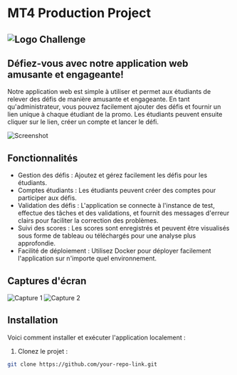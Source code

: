 # MT4 Production Project

## ![Logo Challenge](logo_challenge_mt4.png)

## Défiez-vous avec notre application web amusante et engageante!

Notre application web est simple à utiliser et permet aux étudiants de relever des défis de manière amusante et engageante. En tant qu'administrateur, vous pouvez facilement ajouter des défis et fournir un lien unique à chaque étudiant de la promo. Les étudiants peuvent ensuite cliquer sur le lien, créer un compte et lancer le défi.

![Screenshot](screenshot.png)

## Fonctionnalités

- Gestion des défis : Ajoutez et gérez facilement les défis pour les étudiants.
- Comptes étudiants : Les étudiants peuvent créer des comptes pour participer aux défis.
- Validation des défis : L'application se connecte à l'instance de test, effectue des tâches et des validations, et fournit des messages d'erreur clairs pour faciliter la correction des problèmes.
- Suivi des scores : Les scores sont enregistrés et peuvent être visualisés sous forme de tableau ou téléchargés pour une analyse plus approfondie.
- Facilité de déploiement : Utilisez Docker pour déployer facilement l'application sur n'importe quel environnement.

## Captures d'écran

![Capture 1](capture1.png)
![Capture 2](capture2.png)

## Installation

Voici comment installer et exécuter l'application localement :

1. Clonez le projet :

```bash
git clone https://github.com/your-repo-link.git
